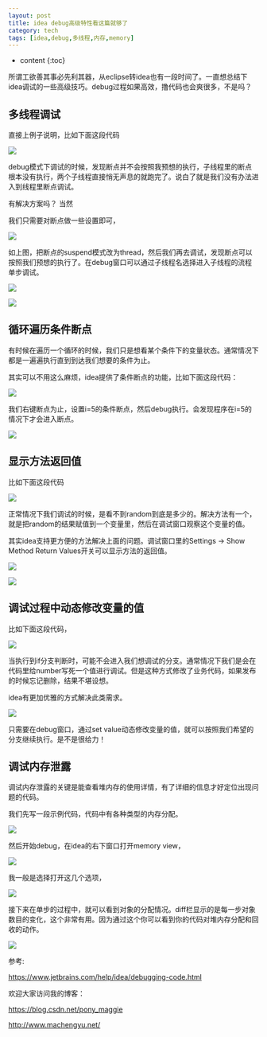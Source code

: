 ```yaml
---
layout: post
title: idea debug高级特性看这篇就够了
category: tech
tags: [idea,debug,多线程,内存,memory]
---
```


* content
{:toc}

 
所谓工欲善其事必先利其器，从eclipse转idea也有一段时间了。一直想总结下idea调试的一些高级技巧。debug过程如果高效，撸代码也会爽很多，不是吗？
 
## 多线程调试
  
直接上例子说明，比如下面这段代码
  
![](http://www.machengyu.net/assets/images/2019/tech/idea-debug/1-1.jpg)

  
debug模式下调试的时候，发现断点并不会按照我预想的执行，子线程里的断点根本没有执行，两个子线程直接悄无声息的就跑完了。说白了就是我们没有办法进入到线程里断点调试。
  
有解决方案吗？ 当然
  
我们只需要对断点做一些设置即可，
  
![](http://www.machengyu.net/assets/images/2019/tech/idea-debug/1-2.jpg)

  
如上图，把断点的suspend模式改为thread，然后我们再去调试，发现断点可以按照我们预想的执行了。在debug窗口可以通过子线程名选择进入子线程的流程单步调试。
  
![](http://www.machengyu.net/assets/images/2019/tech/idea-debug/1-3.jpg)

![](http://www.machengyu.net/assets/images/2019/tech/idea-debug/1-4.jpg)

## 循环遍历条件断点
 
有时候在遍历一个循环的时候，我们只是想看某个条件下的变量状态。通常情况下都是一遍遍执行直到到达我们想要的条件为止。
 
其实可以不用这么麻烦，idea提供了条件断点的功能，比如下面这段代码：
 
![](http://www.machengyu.net/assets/images/2019/tech/idea-debug/2-1.jpg)

 
我们右键断点为止，设置i=5的条件断点，然后debug执行。会发现程序在i=5的情况下才会进入断点。
 
![](http://www.machengyu.net/assets/images/2019/tech/idea-debug/2-2.jpg)

 
##  显示方法返回值

比如下面这段代码

![](http://www.machengyu.net/assets/images/2019/tech/idea-debug/3-1.jpg)


正常情况下我们调试的时候，是看不到random到底是多少的。解决方法有一个，就是把random的结果赋值到一个变量里，然后在调试窗口观察这个变量的值。

其实idea支持更方便的方法解决上面的问题。调试窗口里的Settings -> Show Method Return Values开关可以显示方法的返回值。

![](http://www.machengyu.net/assets/images/2019/tech/idea-debug/3-2.jpg)

![](http://www.machengyu.net/assets/images/2019/tech/idea-debug/3-3.jpg)


## 调试过程中动态修改变量的值

比如下面这段代码，

![](http://www.machengyu.net/assets/images/2019/tech/idea-debug/4-1.jpg)

当执行到if分支判断时，可能不会进入我们想调试的分支。通常情况下我们是会在代码里给number写死一个值进行调试。但是这种方式修改了业务代码，如果发布的时候忘记删除，结果不堪设想。

idea有更加优雅的方式解决此类需求。

![](http://www.machengyu.net/assets/images/2019/tech/idea-debug/4-2.jpg)

只需要在debug窗口，通过set value动态修改变量的值，就可以按照我们希望的分支继续执行。是不是很给力！


## 调试内存泄露

调试内存泄露的关键是能查看堆内存的使用详情，有了详细的信息才好定位出现问题的代码。

我们先写一段示例代码，代码中有各种类型的内存分配。

![](http://www.machengyu.net/assets/images/2019/tech/idea-debug/5-1.jpg)


然后开始debug，在idea的右下窗口打开memory view，

![](http://www.machengyu.net/assets/images/2019/tech/idea-debug/5-2.jpg)

 我一般是选择打开这几个选项，
 
![](http://www.machengyu.net/assets/images/2019/tech/idea-debug/5-3.jpg)

接下来在单步的过程中，就可以看到对象的分配情况。diff栏显示的是每一步对象数目的变化，这个非常有用。因为通过这个你可以看到你的代码对堆内存分配和回收的动作。

![](http://www.machengyu.net/assets/images/2019/tech/idea-debug/5-4.jpg)

参考:

https://www.jetbrains.com/help/idea/debugging-code.html


欢迎大家访问我的博客：
  
https://blog.csdn.net/pony_maggie
  
http://www.machengyu.net/

 









